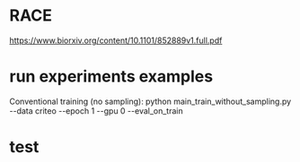 # RACE
https://www.biorxiv.org/content/10.1101/852889v1.full.pdf

# run experiments examples

Conventional training (no sampling): python main_train_without_sampling.py --data criteo --epoch 1 --gpu 0 --eval_on_train
# test 
